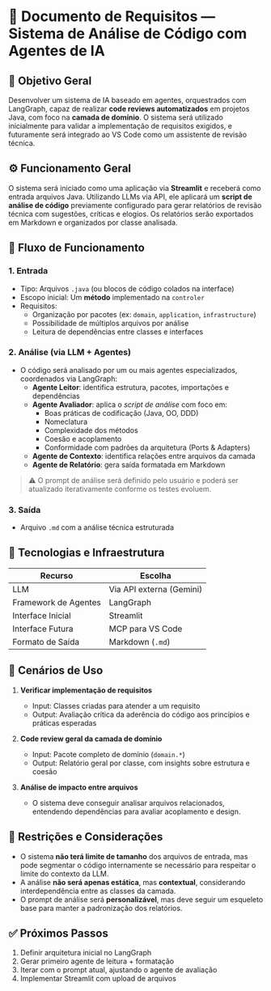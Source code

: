 # 📄 Documento de Requisitos — **Sistema de Análise de Código com Agentes de IA**

## 🧠 Objetivo Geral

Desenvolver um sistema de IA baseado em agentes, orquestrados com LangGraph, capaz de realizar **code reviews automatizados** em projetos Java, com foco na **camada de domínio**. O sistema será utilizado inicialmente para validar a implementação de requisitos exigidos, e futuramente será integrado ao VS Code como um assistente de revisão técnica.

## ⚙️ Funcionamento Geral

O sistema será iniciado como uma aplicação via **Streamlit** e receberá como entrada arquivos Java. Utilizando LLMs via API, ele aplicará um **script de análise de código** previamente configurado para gerar relatórios de revisão técnica com sugestões, críticas e elogios. Os relatórios serão exportados em Markdown e organizados por classe analisada.

## 🔁 Fluxo de Funcionamento

### 1. **Entrada**

- Tipo: Arquivos `.java` (ou blocos de código colados na interface)
- Escopo inicial: Um **método** implementado na `controler`
- Requisitos:
  - Organização por pacotes (ex: `domain`, `application`, `infrastructure`)
  - Possibilidade de múltiplos arquivos por análise
  - Leitura de dependências entre classes e interfaces

### 2. **Análise (via LLM + Agentes)**

- O código será analisado por um ou mais agentes especializados, coordenados via LangGraph:
  - **Agente Leitor**: identifica estrutura, pacotes, importações e dependências
  - **Agente Avaliador**: aplica o *script de análise* com foco em:
    - Boas práticas de codificação (Java, OO, DDD)
    - Nomeclatura
    - Complexidade dos métodos
    - Coesão e acoplamento
    - Conformidade com padrões da arquitetura (Ports & Adapters)
  - **Agente de Contexto**: identifica relações entre arquivos da camada
  - **Agente de Relatório**: gera saída formatada em Markdown

> ⚠️ O prompt de análise será definido pelo usuário e poderá ser atualizado iterativamente conforme os testes evoluem.

### 3. **Saída**

- Arquivo `.md` com a análise técnica estruturada

## 🔧 Tecnologias e Infraestrutura

| Recurso               | Escolha                       |
|-----------------------|-------------------------------|
| LLM                   | Via API externa (Gemini)      |
| Framework de Agentes  | LangGraph                     |
| Interface Inicial     | Streamlit                     |
| Interface Futura      | MCP para VS Code              |
| Formato de Saída      | Markdown (`.md`)              |

## 🧪 Cenários de Uso

1. **Verificar implementação de requisitos**
   - Input: Classes criadas para atender a um requisito
   - Output: Avaliação crítica da aderência do código aos princípios e práticas esperadas

2. **Code review geral da camada de domínio**
   - Input: Pacote completo de domínio (`domain.*`)
   - Output: Relatório geral por classe, com insights sobre estrutura e coesão

3. **Análise de impacto entre arquivos**
   - O sistema deve conseguir analisar arquivos relacionados, entendendo dependências para avaliar acoplamento e design.

## 📌 Restrições e Considerações

- O sistema **não terá limite de tamanho** dos arquivos de entrada, mas pode segmentar o código internamente se necessário para respeitar o limite do contexto da LLM.
- A análise **não será apenas estática**, mas **contextual**, considerando interdependência entre as classes da camada.
- O prompt de análise será **personalizável**, mas deve seguir um esqueleto base para manter a padronização dos relatórios.

## ✅ Próximos Passos

1. Definir arquitetura inicial no LangGraph
2. Gerar primeiro agente de leitura + formatação
3. Iterar com o prompt atual, ajustando o agente de avaliação
4. Implementar Streamlit com upload de arquivos
